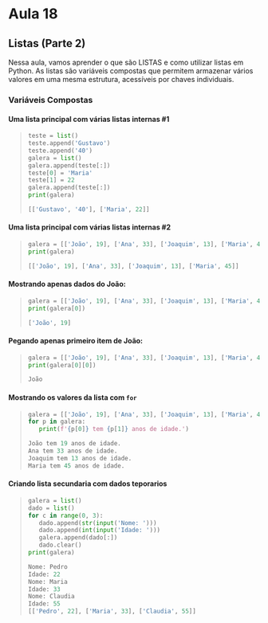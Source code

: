 # Aula 18

## Listas (Parte 2)

Nessa aula, vamos aprender o que são LISTAS e como utilizar listas em Python. As listas são variáveis compostas que permitem armazenar vários valores em uma mesma estrutura, acessíveis por chaves individuais.

### Variáveis Compostas

#### Uma lista principal com várias listas internas #1
>```py
>teste = list()
>teste.append('Gustavo')
>teste.append('40')
>galera = list()
>galera.append(teste[:])
>teste[0] = 'Maria'
>teste[1] = 22
>galera.append(teste[:])
>print(galera)
>```
>```py
>[['Gustavo', '40'], ['Maria', 22]]
>```

#### Uma lista principal com várias listas internas #2

>```py
>galera = [['João', 19], ['Ana', 33], ['Joaquim', 13], ['Maria', 45]]
>print(galera)
>```
>```py
>[['João', 19], ['Ana', 33], ['Joaquim', 13], ['Maria', 45]]
>```

#### Mostrando apenas dados do João:
>```py
>galera = [['João', 19], ['Ana', 33], ['Joaquim', 13], ['Maria', 45]]
>print(galera[0])
>```
>```py
>['João', 19]

#### Pegando apenas primeiro item de João:
>```py
>galera = [['João', 19], ['Ana', 33], ['Joaquim', 13], ['Maria', 45]]
>print(galera[0][0])
>```
>```py
>João
>```

#### Mostrando os valores da lista com `for`

>```py
>galera = [['João', 19], ['Ana', 33], ['Joaquim', 13], ['Maria', 45]]
>for p in galera:
>    print(f'{p[0]} tem {p[1]} anos de idade.')
>```
>```py
>João tem 19 anos de idade.
>Ana tem 33 anos de idade.
>Joaquim tem 13 anos de idade.
>Maria tem 45 anos de idade.
>```

#### Criando lista secundaria com dados teporarios

>```py
>galera = list()
>dado = list()
>for c in range(0, 3):
>    dado.append(str(input('Nome: ')))
>    dado.append(int(input('Idade: ')))
>    galera.append(dado[:])
>    dado.clear()
>print(galera)
>```
>```py
>Nome: Pedro
>Idade: 22
>Nome: Maria
>Idade: 33
>Nome: Claudia
>Idade: 55
>[['Pedro', 22], ['Maria', 33], ['Claudia', 55]]
>```
